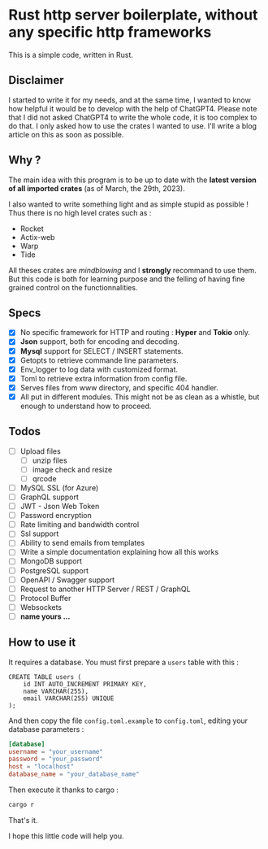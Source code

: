 # Rust http server boilerplate, without any specific http frameworks

This is a simple code, written in Rust.

## Disclaimer

I started to write it for my needs, and at the same time, I wanted to know how helpful it would be to develop with the help of ChatGPT4.
Please note that I did not asked ChatGPT4 to write the whole code, it is too complex to do that. I only asked how to use the crates I wanted to use.
I'll write a blog article on this as soon as possible.

## Why ?

The main idea with this program is to be up to date with the **latest version of all imported crates** (as of March, the 29th, 2023).

I also wanted to write something light and as simple stupid as possible ! Thus there is no high level crates such as :

* Rocket
* Actix-web
* Warp
* Tide

All theses crates are *mindblowing* and I **strongly** recommand to use them. But this code is both for learning purpose and the felling of having fine grained control on the functionnalities.

## Specs

* [x] No specific framework for HTTP and routing : **Hyper** and **Tokio** only.
* [x] **Json** support, both for encoding and decoding.
* [x] **Mysql** support for SELECT / INSERT statements.
* [x] Getopts to retrieve commande line parameters.
* [x] Env_logger to log data with customized format.
* [x] Toml to retrieve extra information from config file.
* [x] Serves files from www directory, and specific 404 handler.
* [x] All put in different modules. This might not be as clean as a whistle, but enough to understand how to proceed.

## Todos

* [ ] Upload files
    * [ ]  unzip files
    * [ ]  image check and resize
    * [ ]  qrcode
* [ ] MySQL SSL (for Azure)
* [ ] GraphQL support
* [ ] JWT - Json Web Token
* [ ] Password encryption
* [ ] Rate limiting and bandwidth control
* [ ] Ssl support
* [ ] Ability to send emails from templates
* [ ] Write a simple documentation explaining how all this works
* [ ] MongoDB support
* [ ] PostgreSQL support
* [ ] OpenAPI / Swagger support
* [ ] Request to another HTTP Server / REST / GraphQL
* [ ] Protocol Buffer
* [ ] Websockets
* [ ] **name yours ...**

## How to use it 

It requires a database. You must first prepare a `users` table with this : 

```mysql
CREATE TABLE users (
    id INT AUTO_INCREMENT PRIMARY KEY,
    name VARCHAR(255),
    email VARCHAR(255) UNIQUE
);
```

And then copy the file `config.toml.example` to `config.toml`, editing your database parameters :

```toml
[database]
username = "your_username"
password = "your_password"
host = "localhost"
database_name = "your_database_name"
```

Then execute it thanks to cargo :

```bash
cargo r
```

That's it.

I hope this little code will help you. 




